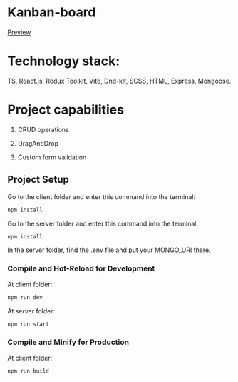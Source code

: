 # Kanban-board

[Preview](https://kanban-board-client.onrender.com/)

# Technology stack:

TS, React.js, Redux Toolkit, Vite, Dnd-kit, SCSS, HTML, Express, Mongoose.

# Project capabilities

1. CRUD operations

2. DragAndDrop

3. Custom form validation

## Project Setup
Go to the client folder and enter this command into the terminal:

```sh
npm install
```

Go to the server folder and enter this command into the terminal:

```sh
npm install
```

In the server folder, find the .env file and put your MONGO_URI there.

### Compile and Hot-Reload for Development

At client folder:

```sh
npm run dev
```

At server folder:

```sh
npm run start
```

### Compile and Minify for Production

At client folder:

```sh
npm run build
```
